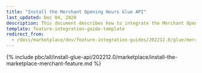 ```yaml
---
title: "Install the Merchant Opening Hours Glue API"
last_updated: Dec 04, 2020
description: This document describes how to integrate the Merchant Opening Hours Glue API feature into a Spryker project.
template: feature-integration-guide-template
redirect_from:
  - /docs/marketplace/dev/feature-integration-guides/202212.0/glue/merchant-opening-hours-feature-integration.html
---
```


{% include pbc/all/install-glue-api/202212.0/marketplace/install-the-marketplace-merchant-feature.md %} <!-- To edit, see /_includes/pbc/all/install-glue-api/202212.0/marketplace/install-the-marketplace-merchant-feature.md -->
